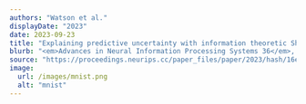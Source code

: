 ```yaml
---
authors: "Watson et al."
displayDate: "2023"
date: 2023-09-23
title: "Explaining predictive uncertainty with information theoretic Shapley values"
blurb: "<em>Advances in Neural Information Processing Systems 36</em>, pp. 7330-7350."
source: "https://proceedings.neurips.cc/paper_files/paper/2023/hash/16e4be78e61a3897665fa01504e9f452-Abstract-Conference.html"
image:
  url: /images/mnist.png
  alt: "mnist"
---
```

